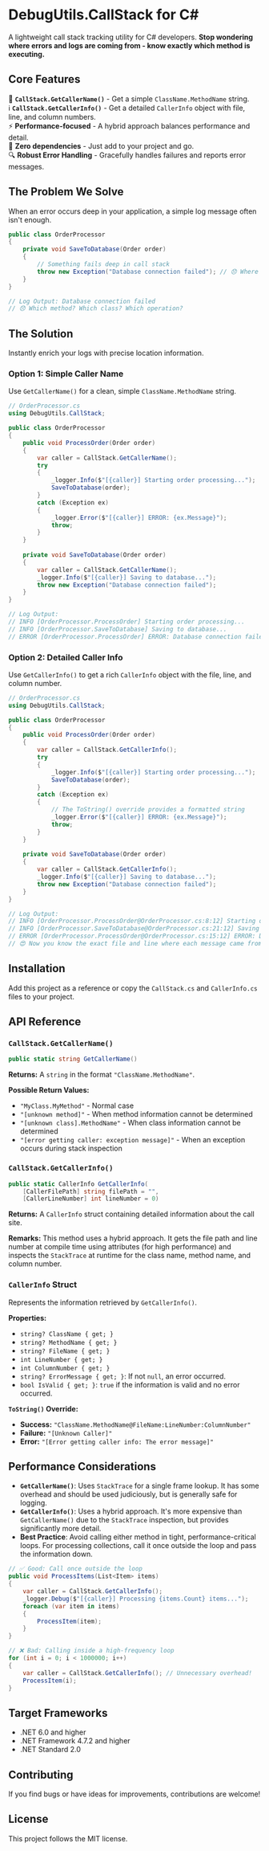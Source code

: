 # DebugUtils.CallStack for C#

A lightweight call stack tracking utility for C# developers. **Stop wondering where errors and logs are coming from -
know exactly which method is executing.**

## Core Features

📍 **`CallStack.GetCallerName()`** - Get a simple `ClassName.MethodName` string.  
ℹ️ **`CallStack.GetCallerInfo()`** - Get a detailed `CallerInfo` object with file, line, and column numbers.  
⚡ **Performance-focused** - A hybrid approach balances performance and detail.  
🎯 **Zero dependencies** - Just add to your project and go.  
🔍 **Robust Error Handling** - Gracefully handles failures and reports error messages.

## The Problem We Solve

When an error occurs deep in your application, a simple log message often isn't enough.

```csharp
public class OrderProcessor
{
    private void SaveToDatabase(Order order)
    {
        // Something fails deep in call stack
        throw new Exception("Database connection failed"); // 😞 Where did this come from?
    }
}

// Log Output: Database connection failed
// 😞 Which method? Which class? Which operation?
```

## The Solution

Instantly enrich your logs with precise location information.

### Option 1: Simple Caller Name

Use `GetCallerName()` for a clean, simple `ClassName.MethodName` string.

```csharp
// OrderProcessor.cs
using DebugUtils.CallStack;

public class OrderProcessor
{
    public void ProcessOrder(Order order)
    {
        var caller = CallStack.GetCallerName();
        try
        {
            _logger.Info($"[{caller}] Starting order processing...");
            SaveToDatabase(order);
        }
        catch (Exception ex)
        {
            _logger.Error($"[{caller}] ERROR: {ex.Message}");
            throw;
        }
    }
    
    private void SaveToDatabase(Order order)
    {
        var caller = CallStack.GetCallerName();
        _logger.Info($"[{caller}] Saving to database...");
        throw new Exception("Database connection failed");
    }
}

// Log Output:
// INFO [OrderProcessor.ProcessOrder] Starting order processing...
// INFO [OrderProcessor.SaveToDatabase] Saving to database...
// ERROR [OrderProcessor.ProcessOrder] ERROR: Database connection failed
```

### Option 2: Detailed Caller Info

Use `GetCallerInfo()` to get a rich `CallerInfo` object with the file, line, and column number.

```csharp
// OrderProcessor.cs
using DebugUtils.CallStack;

public class OrderProcessor
{
    public void ProcessOrder(Order order)
    {
        var caller = CallStack.GetCallerInfo();
        try
        {
            _logger.Info($"[{caller}] Starting order processing...");
            SaveToDatabase(order);
        }
        catch (Exception ex)
        {
            // The ToString() override provides a formatted string
            _logger.Error($"[{caller}] ERROR: {ex.Message}");
            throw;
        }
    }
    
    private void SaveToDatabase(Order order)
    {
        var caller = CallStack.GetCallerInfo();
        _logger.Info($"[{caller}] Saving to database...");
        throw new Exception("Database connection failed");
    }
}

// Log Output:
// INFO [OrderProcessor.ProcessOrder@OrderProcessor.cs:8:12] Starting order processing...
// INFO [OrderProcessor.SaveToDatabase@OrderProcessor.cs:21:12] Saving to database...
// ERROR [OrderProcessor.ProcessOrder@OrderProcessor.cs:15:12] ERROR: Database connection failed
// 😍 Now you know the exact file and line where each message came from!
```

## Installation

Add this project as a reference or copy the `CallStack.cs` and `CallerInfo.cs` files to your project.

## API Reference

### `CallStack.GetCallerName()`

```csharp
public static string GetCallerName()
```

**Returns:** A `string` in the format `"ClassName.MethodName"`.

**Possible Return Values:**

- `"MyClass.MyMethod"` - Normal case
- `"[unknown method]"` - When method information cannot be determined
- `"[unknown class].MethodName"` - When class information cannot be determined
- `"[error getting caller: exception message]"` - When an exception occurs during stack inspection

### `CallStack.GetCallerInfo()`

```csharp
public static CallerInfo GetCallerInfo(
    [CallerFilePath] string filePath = "", 
    [CallerLineNumber] int lineNumber = 0)
```

**Returns:** A `CallerInfo` struct containing detailed information about the call site.

**Remarks:** This method uses a hybrid approach. It gets the file path and line number at compile time using
attributes (for high performance) and inspects the `StackTrace` at runtime for the class name, method name, and column
number.

### `CallerInfo` Struct

Represents the information retrieved by `GetCallerInfo()`.

**Properties:**

- `string? ClassName { get; }`
- `string? MethodName { get; }`
- `string? FileName { get; }`
- `int LineNumber { get; }`
- `int ColumnNumber { get; }`
- `string? ErrorMessage { get; }`: If not `null`, an error occurred.
- `bool IsValid { get; }`: `true` if the information is valid and no error occurred.

**`ToString()` Override:**

- **Success:** `"ClassName.MethodName@FileName:LineNumber:ColumnNumber"`
- **Failure:** `"[Unknown Caller]"`
- **Error:** `"[Error getting caller info: The error message]"`

## Performance Considerations

- **`GetCallerName()`**: Uses `StackTrace` for a single frame lookup. It has some overhead and should be used
  judiciously, but is generally safe for logging.
- **`GetCallerInfo()`**: Uses a hybrid approach. It's more expensive than `GetCallerName()` due to the `StackTrace`
  inspection, but provides significantly more detail.
- **Best Practice**: Avoid calling either method in tight, performance-critical loops. For processing collections, call
  it once outside the loop and pass the information down.

```csharp
// ✅ Good: Call once outside the loop
public void ProcessItems(List<Item> items)
{
    var caller = CallStack.GetCallerInfo();
    _logger.Debug($"[{caller}] Processing {items.Count} items...");
    foreach (var item in items)
    {
        ProcessItem(item); 
    }
}

// ❌ Bad: Calling inside a high-frequency loop
for (int i = 0; i < 1000000; i++)
{
    var caller = CallStack.GetCallerInfo(); // Unnecessary overhead!
    ProcessItem(i);
}
```

## Target Frameworks

- .NET 6.0 and higher
- .NET Framework 4.7.2 and higher
- .NET Standard 2.0

## Contributing

If you find bugs or have ideas for improvements, contributions are welcome!

## License

This project follows the MIT license.
